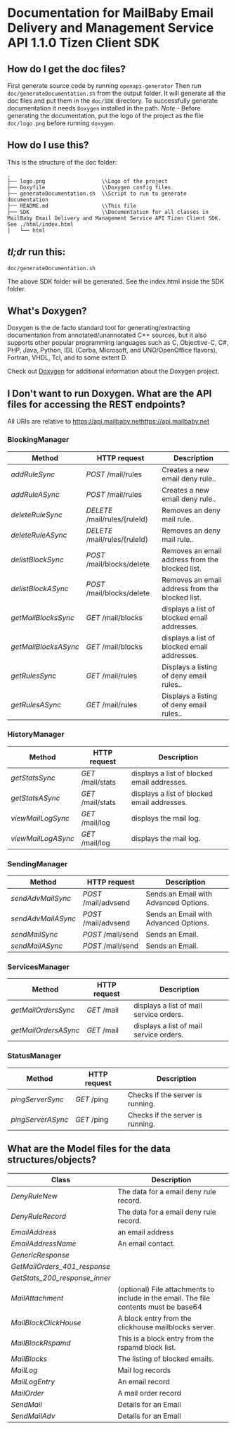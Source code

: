 # Documentation for MailBaby Email Delivery and Management Service API 1.1.0 Tizen Client SDK

## How do I get the doc files?
First generate source code by running `openapi-generator`
Then run `doc/generateDocumentation.sh` from the output folder. It will generate all the doc files and put them in the `doc/SDK` directory.
To successfully generate documentation it needs `Doxygen` installed in the path.
*Note* - Before generating the documentation, put the logo of the project as the file `doc/logo.png` before running `doxygen`.


## How do I use this?
This is the structure of the doc folder:

```
.
├── logo.png                  \\Logo of the project
├── Doxyfile                  \\Doxygen config files
├── generateDocumentation.sh  \\Script to run to generate documentation
├── README.md                 \\This file
├── SDK                       \\Documentation for all classes in MailBaby Email Delivery and Management Service API Tizen Client SDK. See ./html/index.html
│   └── html

```

## *tl;dr* run this:

```
doc/generateDocumentation.sh
```

The above SDK folder will be generated. See the index.html inside the SDK folder.


## What's Doxygen?
Doxygen is the de facto standard tool for generating/extracting documentation from annotated/unannotated C++ sources, but it also supports other popular programming languages such as C, Objective-C, C#, PHP, Java, Python, IDL (Corba, Microsoft, and UNO/OpenOffice flavors), Fortran, VHDL, Tcl, and to some extent D.

Check out [Doxygen](https://www.doxygen.org/) for additional information about the Doxygen project.

## I Don't want to run Doxygen. What are the API files for accessing the REST endpoints?
All URIs are relative to https://api.mailbaby.nethttps://api.mailbaby.net


### BlockingManager
Method | HTTP request | Description
------------- | ------------- | -------------
*addRuleSync* | *POST* /mail/rules | Creates a new email deny rule..
*addRuleASync* | *POST* /mail/rules | Creates a new email deny rule..
*deleteRuleSync* | *DELETE* /mail/rules/{ruleId} | Removes an deny mail rule..
*deleteRuleASync* | *DELETE* /mail/rules/{ruleId} | Removes an deny mail rule..
*delistBlockSync* | *POST* /mail/blocks/delete | Removes an email address from the blocked list.
*delistBlockASync* | *POST* /mail/blocks/delete | Removes an email address from the blocked list.
*getMailBlocksSync* | *GET* /mail/blocks | displays a list of blocked email addresses.
*getMailBlocksASync* | *GET* /mail/blocks | displays a list of blocked email addresses.
*getRulesSync* | *GET* /mail/rules | Displays a listing of deny email rules..
*getRulesASync* | *GET* /mail/rules | Displays a listing of deny email rules..


### HistoryManager
Method | HTTP request | Description
------------- | ------------- | -------------
*getStatsSync* | *GET* /mail/stats | displays a list of blocked email addresses.
*getStatsASync* | *GET* /mail/stats | displays a list of blocked email addresses.
*viewMailLogSync* | *GET* /mail/log | displays the mail log.
*viewMailLogASync* | *GET* /mail/log | displays the mail log.


### SendingManager
Method | HTTP request | Description
------------- | ------------- | -------------
*sendAdvMailSync* | *POST* /mail/advsend | Sends an Email with Advanced Options.
*sendAdvMailASync* | *POST* /mail/advsend | Sends an Email with Advanced Options.
*sendMailSync* | *POST* /mail/send | Sends an Email.
*sendMailASync* | *POST* /mail/send | Sends an Email.


### ServicesManager
Method | HTTP request | Description
------------- | ------------- | -------------
*getMailOrdersSync* | *GET* /mail | displays a list of mail service orders.
*getMailOrdersASync* | *GET* /mail | displays a list of mail service orders.


### StatusManager
Method | HTTP request | Description
------------- | ------------- | -------------
*pingServerSync* | *GET* /ping | Checks if the server is running.
*pingServerASync* | *GET* /ping | Checks if the server is running.


## What are the Model files for the data structures/objects?
Class | Description
------------- | -------------
 *DenyRuleNew* | The data for a email deny rule record.
 *DenyRuleRecord* | The data for a email deny rule record.
 *EmailAddress* | an email address
 *EmailAddressName* | An email contact.
 *GenericResponse* | 
 *GetMailOrders_401_response* | 
 *GetStats_200_response_inner* | 
 *MailAttachment* | (optional) File attachments to include in the email.  The file contents must be base64
 *MailBlockClickHouse* | A block entry from the clickhouse mailblocks server.
 *MailBlockRspamd* | This is a block entry from the rspamd block list.
 *MailBlocks* | The listing of blocked emails.
 *MailLog* | Mail log records
 *MailLogEntry* | An email record
 *MailOrder* | A mail order record
 *SendMail* | Details for an Email
 *SendMailAdv* | Details for an Email

